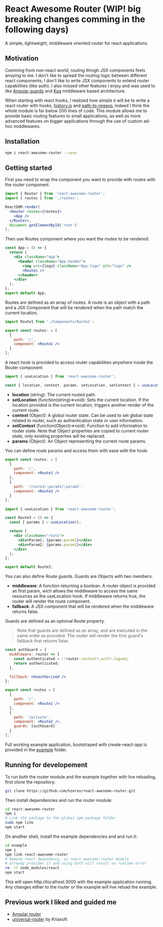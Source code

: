 # React Awesome Router (WIP! big breaking changes comming in the following days)

A simple, lightweight, middleware oriented router for react applications.

## Motivation

Comming from non-react world, routing throgh JSX components feels anoying to me. I don't like to spread the routing logic between different react components; I don't like to write JSX components to extend router capabilities (like auth). I also missed other features I enjoy and was used to like [Angular guards](https://angular.io/api/router/CanActivate) and [Koa](https://github.com/koajs/koa) middleware based architecture.

When starting with react hooks, I realized how simple it will be to write a react router with hooks, [history.js](https://github.com/ReactTraining/history) and [path-to-regexp](https://github.com/pillarjs/path-to-regexp), indeed I think the whole module is far below 200 lines of code. This module allows me to provide basic routing features to small applications, as well as more advanced features on bigger applications through the use of custom ad-hoc middlewares.

## Installation

```bash
npm i react-awesome-router --save
```

## Getting started

First you need to wrap the component you want to provide with routes with the router component.

```jsx
import { Router } from 'react-awesome-router';
import { routes } from './routes';

ReactDOM.render(
  <Router routes={routes}>
    <App />
  </Router>,
  document.getElementById('root')
);
```

Then use Routes component where you want the routes to be rendered:

```jsx
const App = () => {
  return (
    <div className="App">
      <header className="App-header">
        <img src={logo} className="App-logo" alt="logo" />
        <Routes />
      </header>
    </div>
  );
};
export default App;
```

Routes are defined as an array of routes. A route is an object with a path and a JSX Component that will be rendered when the path match the current location.

```jsx
import Route1 from './Components/Route1';

export const routes: = [
  {
    path: '/',
    component: <Route1 />
  }
];
```

A react hook is provided to access router capabilities anywhere inside the Router component:

```js
import { useLocation } from 'react-awesome-router';

const { location, context, params, setLocation, setContext } = useLocation();
```

- **location** (string): The current routed path.
- **setLocation** (function(string)=>void): Sets the current location. If the location provided is the current location, triggers another render of the current route.
- **context** (Object): A global router state. Can be used to set global state related to router, such as authentication state or user information.
- **setContext** (function(Object)=>void): Function to add information to router state. Note that Object properties are copied to current router state, only existing properties will be replaced.
- **params** (Object): An Object representing the current route params.

You can define route params and access them with ease with the hook:

```jsx
export const routes: = [
  {
    path: '/',
    component: <Route1 />
  },
  {
    path: '/route3/:param1/:param2',
    component: <Route3 />
  }
];
```

```jsx
import { useLocation } from 'react-awesome-router';

const Route3 = () => {
  const { params } = useLocation();

  return (
    <div className="route">
      <div>Param1: {params.param1}</div>
      <div>Param2: {params.param2}</div>
    </div>
  );
};

export default Route3;
```

You can also define Route guards. Guards are Objects with two members:

- **middleware**: A function returning a boolean. A router object is provided as first param, wich allows the middleware to access the same resources as the useLocation hook. If middleware returns true, the router will render the route component.
- **fallback**: A JSX component that will be rendered when the middleware returns false.

Guards are defined as an optional Route property.

> Note that guards are defined as an array, and are executed in the same order as provided: The router will render the first guard's fallback that returns false.

```jsx
const authGuard = {
  middleware: router => {
    const authenticated = !!router.context?.auth?.logued;
    return authenticated;
  },

  fallback: <Unauthorized />
};

export const routes = [
  {
    path: '/',
    component: <Route1 />
  },
  {
    path: '/private',
    component: <Route2 />,
    guards: [authGuard]
  }
];
```

Full working example application, bootstraped with create-react-app is provided in the [example](https://github.com/hzeroo/react-awesome-router/tree/master/example) folder.

## Running for developement

To run both the router module and the example together with live reloading, first clone the repository:

```bash
git clone https://github.com/hzeroo/react-awesome-router.git
```

Then install dependencies and run the router module:

```bash
cd react-awesome-router
npm i
# Link the package to the global npm package folder
sudo npm link
npm start
```

On another shell, install the example dependencies and and run it:

```bash
cd example
npm i
npm link react-awesome-router
# Remove react dependency, as react-awesome-router module
# already provides it and using both will result on runtime error
rm -rf node_modules/react
npm start
```

This will open http://localhost:3000 with the example application running. Any changes either to the router or the example will live reload the example.

## Previous work I liked and guided me

- [Angular router](https://angular.io/guide/router)
- [universal-router](https://github.com/kriasoft/universal-router) by Kriasoft
